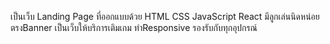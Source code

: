 เป็นเว็บ Landing Page ที่ออกแบบด้วย HTML CSS JavaScript React มีลูกเล่นนิดหน่อยตรงBanner เป็นเว็บให้บริการเติมเกม ทำResponsive รองรับกับทุกอุปกรณ์
